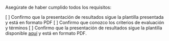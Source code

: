 Asegúrate de haber cumplido todos los requisitos:

[ ] Confirmo que la presentación de resultados sigue la plantilla presentada y está en formato PDF
[ ] Confirmo que conozco los criterios de evaluación y términos
[ ] Confirmo que la presentación de resultados sigue la plantilla disponible [aquí](https://docs.google.com/presentation/d/1dCFx4epg2Ny-g-Ubq9esXCEXE6pEQwWsn1T7OImvzdI/edit#slide=id.p) y está en formato PDF.
